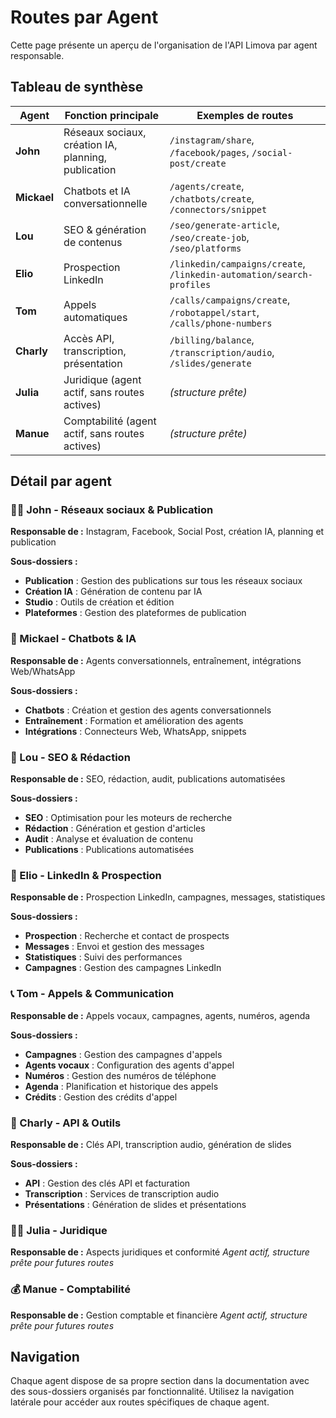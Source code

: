 # Routes par Agent

Cette page présente un aperçu de l'organisation de l'API Limova par agent responsable.

## Tableau de synthèse

| Agent | Fonction principale | Exemples de routes |
|-------|-------------------|-------------------|
| **John** | Réseaux sociaux, création IA, planning, publication | `/instagram/share`, `/facebook/pages`, `/social-post/create` |
| **Mickael** | Chatbots et IA conversationnelle | `/agents/create`, `/chatbots/create`, `/connectors/snippet` |
| **Lou** | SEO & génération de contenus | `/seo/generate-article`, `/seo/create-job`, `/seo/platforms` |
| **Elio** | Prospection LinkedIn | `/linkedin/campaigns/create`, `/linkedin-automation/search-profiles` |
| **Tom** | Appels automatiques | `/calls/campaigns/create`, `/robotappel/start`, `/calls/phone-numbers` |
| **Charly** | Accès API, transcription, présentation | `/billing/balance`, `/transcription/audio`, `/slides/generate` |
| **Julia** | Juridique (agent actif, sans routes actives) | *(structure prête)* |
| **Manue** | Comptabilité (agent actif, sans routes actives) | *(structure prête)* |

## Détail par agent

### 👨‍💻 John - Réseaux sociaux & Publication
**Responsable de :** Instagram, Facebook, Social Post, création IA, planning et publication

**Sous-dossiers :**
- **Publication** : Gestion des publications sur tous les réseaux sociaux
- **Création IA** : Génération de contenu par IA
- **Studio** : Outils de création et édition
- **Plateformes** : Gestion des plateformes de publication

### 🤖 Mickael - Chatbots & IA
**Responsable de :** Agents conversationnels, entraînement, intégrations Web/WhatsApp

**Sous-dossiers :**
- **Chatbots** : Création et gestion des agents conversationnels
- **Entraînement** : Formation et amélioration des agents
- **Intégrations** : Connecteurs Web, WhatsApp, snippets

### 📝 Lou - SEO & Rédaction
**Responsable de :** SEO, rédaction, audit, publications automatisées

**Sous-dossiers :**
- **SEO** : Optimisation pour les moteurs de recherche
- **Rédaction** : Génération et gestion d'articles
- **Audit** : Analyse et évaluation de contenu
- **Publications** : Publications automatisées

### 🔗 Elio - LinkedIn & Prospection
**Responsable de :** Prospection LinkedIn, campagnes, messages, statistiques

**Sous-dossiers :**
- **Prospection** : Recherche et contact de prospects
- **Messages** : Envoi et gestion des messages
- **Statistiques** : Suivi des performances
- **Campagnes** : Gestion des campagnes LinkedIn

### 📞 Tom - Appels & Communication
**Responsable de :** Appels vocaux, campagnes, agents, numéros, agenda

**Sous-dossiers :**
- **Campagnes** : Gestion des campagnes d'appels
- **Agents vocaux** : Configuration des agents d'appel
- **Numéros** : Gestion des numéros de téléphone
- **Agenda** : Planification et historique des appels
- **Crédits** : Gestion des crédits d'appel

### 🔑 Charly - API & Outils
**Responsable de :** Clés API, transcription audio, génération de slides

**Sous-dossiers :**
- **API** : Gestion des clés API et facturation
- **Transcription** : Services de transcription audio
- **Présentations** : Génération de slides et présentations

### 👩‍⚖️ Julia - Juridique
**Responsable de :** Aspects juridiques et conformité
*Agent actif, structure prête pour futures routes*

### 💰 Manue - Comptabilité
**Responsable de :** Gestion comptable et financière
*Agent actif, structure prête pour futures routes*

## Navigation

Chaque agent dispose de sa propre section dans la documentation avec des sous-dossiers organisés par fonctionnalité. Utilisez la navigation latérale pour accéder aux routes spécifiques de chaque agent. 